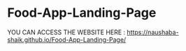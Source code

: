 # Food-App-Landing-Page
YOU CAN ACCESS THE WEBSITE HERE : https://naushaba-shaik.github.io/Food-App-Landing-Page/
